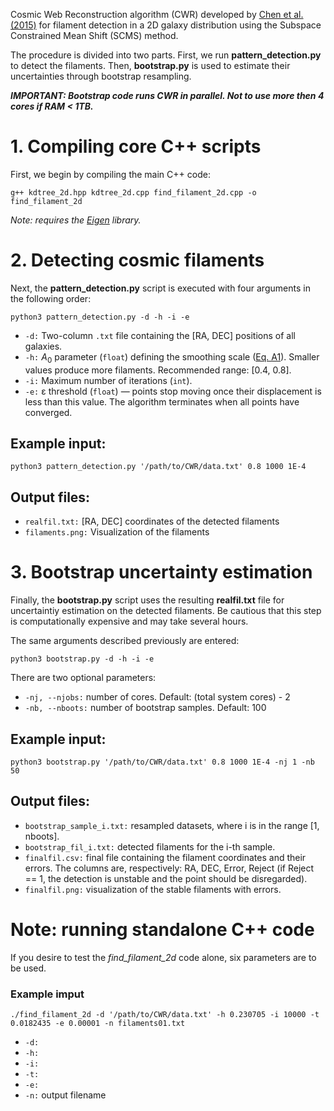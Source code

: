 Cosmic Web Reconstruction algorithm (CWR) developed by [Chen et al. (2015)](https://academic.oup.com/mnras/article/454/1/1140/1138949) for filament detection in a 2D galaxy distribution using the Subspace Constrained Mean Shift (SCMS) method.

The procedure is divided into two parts. First, we run **pattern_detection.py** to detect the filaments. Then, **bootstrap.py** is used to estimate their uncertainties through bootstrap resampling.

**_IMPORTANT: Bootstrap code runs CWR in parallel. Not to use more then 4 cores if RAM < 1TB._**



# 1. Compiling core C++ scripts

First, we begin by compiling the main C++ code:

````
g++ kdtree_2d.hpp kdtree_2d.cpp find_filament_2d.cpp -o find_filament_2d
````
_Note: requires the [Eigen](https://github.com/PX4/eigen/tree/master) library._



# 2. Detecting cosmic filaments

Next, the **pattern_detection.py** script is executed with four arguments in the following order:

```
python3 pattern_detection.py -d -h -i -e
```

- `-d:` Two-column `.txt` file containing the [RA, DEC] positions of all galaxies.
- `-h:` _A_<sub>0</sub> parameter (`float`) defining the smoothing scale ([Eq. A1](https://academic.oup.com/mnras/article/454/1/1140/1138949)). Smaller values produce more filaments. Recommended range: [0.4, 0.8].
- `-i:` Maximum number of iterations (`int`).
- `-e:` ε threshold (`float`) — points stop moving once their displacement is less than this value. The algorithm terminates when all points have converged.

## Example input:

```
python3 pattern_detection.py '/path/to/CWR/data.txt' 0.8 1000 1E-4
```

## Output files:

- `realfil.txt:` [RA, DEC] coordinates of the detected filaments
- `filaments.png:` Visualization of the filaments



# 3. Bootstrap uncertainty estimation

Finally, the **bootstrap.py** script uses the resulting **realfil.txt** file for uncertaintiy estimation on the detected filaments. Be cautious that this step is computationally expensive and may take several hours.

The same arguments described previously are entered:

```
python3 bootstrap.py -d -h -i -e
```

There are two optional parameters:

- `-nj, --njobs:` number of cores. Default: (total system cores) - 2
- `-nb, --nboots:` number of bootstrap samples. Default: 100

## Example input:

```
python3 bootstrap.py '/path/to/CWR/data.txt' 0.8 1000 1E-4 -nj 1 -nb 50
```

## Output files:

- `bootstrap_sample_i.txt:` resampled datasets, where i is in the range [1, nboots].
- `bootstrap_fil_i.txt:` detected filaments for the i-th sample.
- `finalfil.csv:` final file containing the filament coordinates and their errors. The columns are, respectively: RA, DEC, Error, Reject (if Reject == 1, the detection is unstable and the point should be disregarded).
- `finalfil.png:` visualization of the stable filaments with errors.



# Note: running standalone C++ code

If you desire to test the _find_filament_2d_ code alone, six parameters are to be used.

### Example imput

```
./find_filament_2d -d '/path/to/CWR/data.txt' -h 0.230705 -i 10000 -t 0.0182435 -e 0.00001 -n filaments01.txt
```

- `-d:`
- `-h:`
- `-i:`
- `-t:`
- `-e:`
- `-n:` output filename
